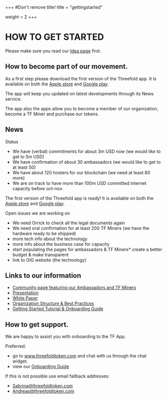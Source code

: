+++
#Don't remove title!
title = "gettingstarted"

weight = 2
+++
# HOW TO GET STARTED

Please make sure you read our [Idea page](/) first.

## How to become part of our movement.

As a first step please download the first version of the Threefold app. It is available on both the [Apple store](http://itunes.apple.com/app/id1276543091) and [Google play](https://market.android.com/details?id=com.mobicage.rogerthat.em.be.threefold.token). 

The app will keep you updated on latest developments through its News service.

The app also the apps allow you to become a member of our organization, become a TF Miner and purchase our tokens.

## News

Status

* We have (verbal) commitments for about 3m USD now (we would like to get to 5m USD)
* We have confirmation of about 30 ambassadors (we would like to get to at least 50)
* We have about 120 hosters for our blockchain (we need at least 80 more)
* We are on track to have more than 100m USD committed internet capacity before oct-nov.

The first version of the Threefold app is ready! It is available on both the [Apple store](http://itunes.apple.com/app/id1276543091) and [Google play](https://market.android.com/details?id=com.mobicage.rogerthat.em.be.threefold.token).


Open issues we are working on

* We need Orrick to check all the legal documents again
* We need oral confirmation for at least 200 TF Miners (we have the hardware ready to be shipped)
* more tech info about the technology
* more info about the business case for capacity
* start populating the pages for ambassadors & TF Miners* create a better budget & make transparent
* link to GIG website (the technology)

## Links to our information

* [Community page featuring our Ambassadors and TF Miners](/faq/ambassador-faq/)
* [Presentation](http://tiny.cc/threefold_intro)
* [White Paper](../pdf/tf_whitepaper.pdf)
* [Organization Structure & Best Practices](https://docs.greenitglobe.com/teal.university/whatis/src/master/README.md)
* [Getting Started Tutorial & Onboarding Guide](http://tiny.cc/tf_tutorials_sponsors)

## How to get support.

We are happy to assist you with onboarding to the TF App.

Preferred:

- go to www.threefoldtoken.com and chat with us through the chat widget.
- view our [Onboarding Guide](http://tiny.cc/tf_tutorials_sponsors)

If this is not possible use email fallback addresses:

- Sabrina@threefoldtoken.com
- Andreas@threefoldtoken.com


